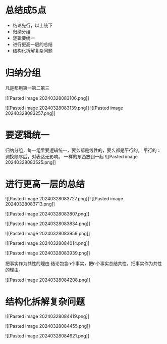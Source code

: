 
# 总结成5点
- 结论先行，以上统下
- 归纳分组
- 逻辑要统一
- 进行更高一层的总结
- 结构化拆解复杂问题


# 归纳分组
凡是都用第一第二第三

![[Pasted image 20240328083106.png]]

![[Pasted image 20240328083139.png]]
![[Pasted image 20240328083257.png]]





# 要逻辑统一
归纳分组，每一组里要逻辑统一，要么都是线性的，要么都是平行的。
平行的：调换顺序后，对表达无影响。
一样的东西放到一起
![[Pasted image 20240328083525.png]]


# 进行更高一层的总结

![[Pasted image 20240328083727.png]]
![[Pasted image 20240328083713.png]]

![[Pasted image 20240328083807.png]]

![[Pasted image 20240328083834.png]]

![[Pasted image 20240328083959.png]]

![[Pasted image 20240328084014.png]]



![[Pasted image 20240328083939.png]]

把事实作为共性的理由
结论包含n个事实，把n个事实总结共性，把事实作为共性的理由。

![[Pasted image 20240328084208.png]]

# 结构化拆解复杂问题

![[Pasted image 20240328084419.png]]

![[Pasted image 20240328084455.png]]

![[Pasted image 20240328084621.png]]
